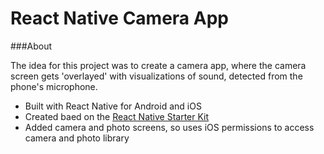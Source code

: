 # React Native Camera App

###About

The idea for this project was to create a camera app, where the camera screen gets 'overlayed' with visualizations of sound, detected from the phone's microphone.

* Built with React Native for Android and iOS
* Created baed on the [React Native Starter Kit](https://github.com/mcnamee/react-native-starter-app)
* Added camera and photo screens, so uses iOS permissions to access camera and photo library
